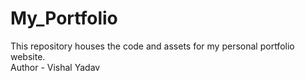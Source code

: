 # My_Portfolio
This repository houses the code and assets for my personal portfolio website.
<br>
Author - Vishal Yadav
